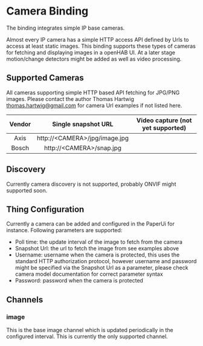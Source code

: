 # Camera Binding

The binding integrates simple IP base cameras.  

Almost every IP camera has a simple HTTP access API defined by Urls to access at least static images.
This binding supports these types of cameras for fetching and displaying images in a openHAB UI.
At a later stage motion/change detectors might be added as well as video processing. 

## Supported Cameras

All cameras supporting simple HTTP based API fetching for JPG/PNG images.
Please contact the author Thomas Hartwig <thomas.hartwig@gmail.com> for camera Url examples if not listed here.

| Vendor    |      Single snapshot URL          | Video capture (not yet supported)     |
|:------:   |:-----------------------------:    |:---------------------------------:    |
| Axis      | http://\<CAMERA\>/jpg/image.jpg   |                                       |
| Bosch     | http://\<CAMERA\>/snap.jpg        |                                       |

## Discovery

Currently camera discovery is not supported, probably ONVIF might supported soon.

## Thing Configuration

Currently a camera can be added and configured in the PaperUi for instance. Following parameters are supported:

* Poll time: the update interval of the image to fetch from the camera
* Snapshot Url: the url to fetch the image from see examples above
* Username: username when the camera is protected, this uses the standard HTTP authorization protocol,
however username and password might be specified via the Snapshot Url as a parameter, please check camera model documentation for correct parameter syntax
* Password: password when the camera is protected

## Channels

### image

This is the base image channel which is updated periodically in the configured interval. This is currently the only supported channel.

